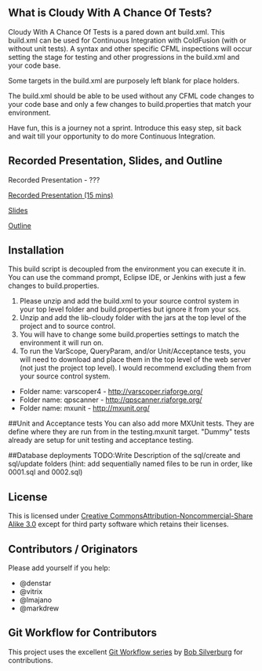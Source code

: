 ## What is Cloudy With A Chance Of Tests?

Cloudy With A Chance Of Tests is a pared down ant build.xml. This build.xml can be used for Continuous Integration with ColdFusion (with or without unit tests). A syntax and other specific CFML inspections will occur setting the stage for testing and other progressions in the build.xml and your code base.

Some targets in the build.xml are purposely left blank for place holders. 

The build.xml should be able to be used without any CFML code changes to your code base and only a few changes to build.properties that match your environment. 

Have fun, this is a journey not a sprint. Introduce this easy step, sit back and wait till your opportunity to do more Continuous Integration.

## Recorded Presentation, Slides, and Outline
Recorded Presentation - ???

[Recorded Presentation (15 mins)](http://cfmumbojumbo.com/cf/index.cfm/bolttalks/bolt-talk-mike-henke-cloudy-with-a-chance-of-tests/)

[Slides](http://prezi.com/ebyrqdkbnhie/cloudy-with-a-chance-of-tests/)

[Outline](https://docs.google.com/document/d/1biLTSfLfZxdwLI78Jo2lID_w-pKAqnR63csfu8mT9EA/edit)

## Installation
This build script is decoupled from the environment you can execute it in. You can use the command prompt, Eclipse IDE, or Jenkins with just a few changes to build.properties. 

1. Please unzip and add the build.xml to your source control system in your top level folder and build.properties but ignore it from your scs. 
1. Unzip and add the lib-cloudy folder with the jars at the top level of the project and to source control.
1. You will have to change some build.properties settings to match the environment it will run on.
1. To run the VarScope, QueryParam, and/or Unit/Acceptance tests, you will need to download and place them in the top level of the web server (not just the project top level). I would recommend excluding them from your source control system.

* Folder name: varscoper4 - http://varscoper.riaforge.org/
* Folder name: qpscanner - http://qpscanner.riaforge.org/
* Folder name: mxunit - http://mxunit.org/

##Unit and Acceptance tests
You can also add more MXUnit tests. They are define where they are run from in the testing.mxunit target. "Dummy" tests already are setup for unit testing and acceptance testing.

##Database deployments
TODO:Write Description of the sql/create and sql/update folders (hint: add sequentially named files to be run in order, like 0001.sql and 0002.sql)

## License
This is licensed under [Creative CommonsAttribution-Noncommercial-Share Alike 3.0](http://creativecommons.org/licenses/by-nc-sa/3.0/us/) except for third party software which retains their licenses. 

## Contributors / Originators

Please add yourself if you help:

* @denstar
* @vitrix
* @lmajano
* @markdrew

## Git Workflow for Contributors
This project uses the excellent [Git Workflow series](http://www.silverwareconsulting.com/index.cfm/Git-Workflow) by [Bob Silverburg](https://github.com/bobsilverberg/) for contributions.